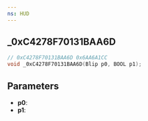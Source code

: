 ```yaml
---
ns: HUD
---
```

## _0xC4278F70131BAA6D

```c
// 0xC4278F70131BAA6D 0x6AA6A1CC
void _0xC4278F70131BAA6D(Blip p0, BOOL p1);
```


## Parameters
* **p0**: 
* **p1**: 

